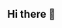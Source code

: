 ## Hi there 👋

<!--
**sarthakwagh16/sarthakwagh16** is a ✨ _special_ ✨ repository because its `README.md` (this file) appears on your GitHub profile.

Here are some ideas to get you started:

- 🔭 I’m currently working on 
- 🌱 I’m currently learning ReactJs, NodeJs and ExpressJs
- 📫 How to reach me:  [linkedin1](https://linkedin.com/in/sarthak-wagh-6a4169191)

-->
